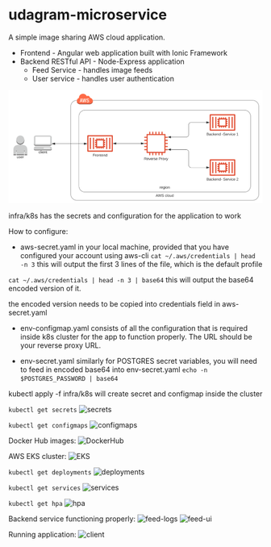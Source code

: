 # udagram-microservice

A simple image sharing AWS cloud application.


* Frontend - Angular web application built with Ionic Framework
* Backend RESTful API - Node-Express application
    * Feed Service - handles image feeds 
    * User service - handles user authentication
  
![arch](images/architecture.png)
  
  
infra/k8s has the secrets and configuration for the application to work

How to configure:

* aws-secret.yaml 
in your local machine, provided that you have configured your account using aws-cli
```cat ~/.aws/credentials | head -n 3``` 
this will output the first 3 lines of the file, which is the default profile

```cat ~/.aws/credentials | head -n 3 | base64```
this will output the base64 encoded version of it.

the encoded version needs to be copied into credentials field in aws-secret.yaml

* env-configmap.yaml consists of all the configuration that is required inside k8s cluster for the app to function properly. The URL should be your reverse proxy URL.


* env-secret.yaml
similarly for POSTGRES secret variables, you will need to feed in encoded base64 into env-secret.yaml
```echo -n $POSTGRES_PASSWORD | base64``` 

kubectl apply -f infra/k8s will create secret and configmap inside the cluster

```kubectl get secrets```
![secrets](images/kubectl-secrets.png)

```kubectl get configmaps```
![configmaps](images/kubectl-configmaps.png)

  
Docker Hub images:
![DockerHub](images/docker-hub.png)

AWS EKS cluster:
![EKS](images/eks-cluster.png)

  
```kubectl get deployments```
![deployments](images/kubectl-deployments.png)


```kubectl get services```
![services](images/kubectl-services.png)


```kubectl get hpa```
![hpa](images/kubectl-hpa.png)


Backend service functioning properly:
![feed-logs](images/kubectl-feed-logs.png)
![feed-ui](images/feed-api-aws-logs.png)

Running application:
![client](images/udagram-ui.png)

  
